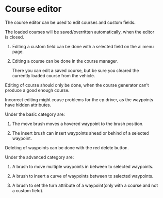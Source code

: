 # Course editor

  
  
The course editor can be used to edit courses and custom fields.  
  
The loaded courses will be saved/overritten automatically, when the editor is closed.  
  
  
  
1) Editing a custom field can be done with a selected field on the ai menu page.  
  
2) Editing a course can be done in the course manager.    
  
      There you can edit a saved course, but be sure you cleared the currently loaded course from the vehicle.  
  
  
  
Editing of course should only be done, when the course generator can't produce a good enough course.  
  
Incorrect editing might couse problems for the cp driver, as the waypoints have hidden attributes.  
  


  
  
Under the basic category are:  
  
1) The move brush moves a hovered waypoint to the brush position.  
  
2) The insert brush can insert waypoints ahead or behind of a selected waypoint.  
  
  
  
Deleting of waypoints can be done with the red delete button.  
  


  
  
Under the advanced category are:  
  
1) A brush to move multiple waypoints in between to selected waypoints.  
  
2) A brush to insert a curve of waypoints between to selected waypoints.  
  
3) A brush to set the turn attribute of a waypoint(only with a course and not a custom field).  
  


